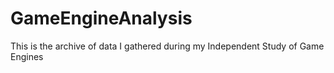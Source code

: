 # GameEngineAnalysis
This is the archive of data I gathered during my Independent Study of Game Engines
